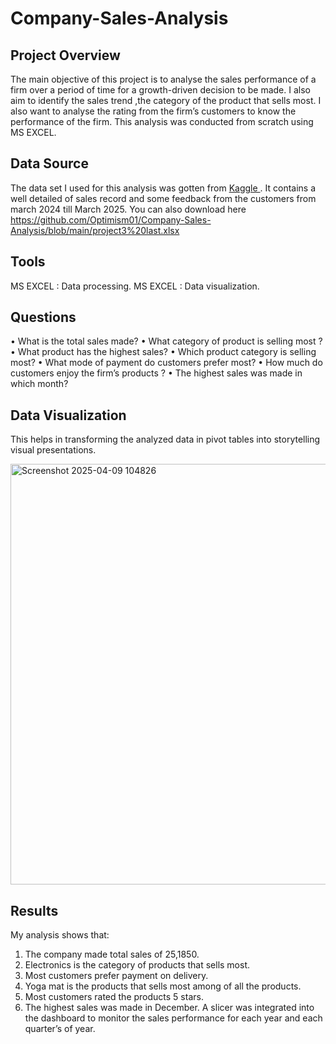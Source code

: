 # Company-Sales-Analysis
## Project Overview
The main objective of this project is to analyse the sales performance of a firm over a period of time for a growth-driven decision to be made. I also aim to identify the sales trend ,the category of the product that sells most. I also want to analyse the rating from the firm’s customers to know the performance of the firm. This analysis was conducted from scratch using MS EXCEL.
## Data Source
The data set I used for this analysis was gotten from <a href= "https://www.kaggle.com/datasets?fileType=csv"> Kaggle </a> . It contains a well detailed of sales record and some feedback from the customers from march 2024 till March 2025. You can also download here https://github.com/Optimism01/Company-Sales-Analysis/blob/main/project3%20last.xlsx 
## Tools
MS EXCEL : Data processing.
MS EXCEL : Data visualization.
## Questions
•	What is the total sales made?
•	What category of product is selling most ?
•	What product has the highest sales?
•	Which product category is selling most?
•	What mode of payment do customers prefer most?
•	How much do customers enjoy the firm’s products ?
•	The highest sales was made in which month?

## Data Visualization
This helps in transforming the analyzed data in pivot tables into storytelling visual presentations.

<img width="673" alt="Screenshot 2025-04-09 104826" src="https://github.com/user-attachments/assets/a3d55be9-2864-4050-b2df-2df8f7f3797f" />


## Results
My analysis shows that:
1.	The company made total sales of 25,1850.
2.	Electronics is the category of products that sells most.
3.	Most customers prefer payment on delivery.
4.	Yoga mat is the products that sells most among of all the products.
5.	Most customers rated the products 5 stars.
6.	The highest sales was made in December.
A slicer was integrated into the dashboard to monitor the sales performance for each year and each quarter’s of year.

